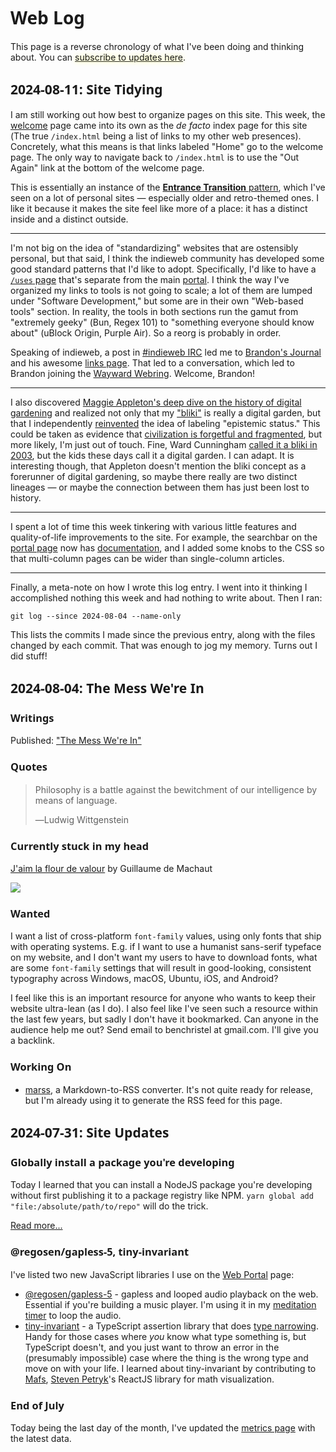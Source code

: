 # Web Log

This page is a reverse chronology of what I've been doing and thinking about. You can [subscribe to updates here](/subscribe.html).

<style>
:root {
  --body-width: 46em;
  font-size: 16px;
  letter-spacing: 0.01;
}

h1, h2, h3 {
  font-family: Cantarell, 'Lucida Grande', Tahoma, system-ui;
}

hr {
  border: none;
}
hr::after {
  display: block;
  text-align: center;
  content: '—ɔOc—'
}

a[href*='subscribe.html'] {
  text-shadow: 0 0 8px #ff8;
}
</style>

<!--
@marss
title: Ben Christel's Web Log
description: The changelog / microblog of benchristel.com
link: https://benchristel.com/log.html
htmlUrl: https://benchristel.com/log.html
language: en-us
webMaster: benchristel@gmail.com (Ben Christel)
managingEditor: benchristel@gmail.com (Ben Christel)
-->

## 2024-08-11: Site Tidying

I am still working out how best to organize pages on this site. This week, the [welcome](https://benchristel.com/welcome.html) page came into its own as the _de facto_ index page for this site (The true `/index.html` being a list of links to my other web presences). Concretely, what this means is that links labeled "Home" go to the welcome page. The only way to navigate back to `/index.html` is to use the "Out Again" link at the bottom of the welcome page.

This is essentially an instance of the [**Entrance Transition** pattern](https://github.com/software-patterns/workshop/blob/master/patterns/entrance-transition.md), which I've seen on a lot of personal sites — especially older and retro-themed ones. I like it because it makes the site feel like more of a place: it has a distinct inside and a distinct outside.

---

I'm not big on the idea of "standardizing" websites that are ostensibly personal, but that said, I think the indieweb community has developed some good standard patterns that I'd like to adopt. Specifically, I'd like to have a [`/uses` page](https://uses.tech/) that's separate from the main [portal](https://benchristel.com/portal.html). I think the way I've organized my links to tools is not going to scale; a lot of them are lumped under "Software Development," but some are in their own "Web-based tools" section. In reality, the tools in both sections run the gamut from "extremely geeky" (Bun, Regex 101) to "something everyone should know about" (uBlock Origin, Purple Air). So a reorg is probably in order.

Speaking of indieweb, a post in [#indieweb IRC](https://chat.indieweb.org/) led me to [Brandon's Journal](https://brandons-journal.com/) and his awesome [links page](https://brandons-journal.com/links/). That led to a conversation, which led to Brandon joining the [Wayward Webring](https://waywardweb.org). Welcome, Brandon!

---

I also discovered [Maggie Appleton's deep dive on the history of digital gardening](https://maggieappleton.com/garden-history) and realized not only that my ["bliki"](https://github.com/benchristel/benchristel.github.io/wiki) is really a digital garden, but that I independently [reinvented](https://github.com/benchristel/benchristel.github.io/wiki#levels-of-polish) the idea of labeling "epistemic status." This could be taken as evidence that [civilization is forgetful and fragmented](https://benchristel.com/posts/0000-the-mess-we-are-in.html), but more likely, I'm just out of touch. Fine, Ward Cunningham [called it a bliki in 2003](https://martinfowler.com/bliki/WhatIsaBliki.html), but the kids these days call it a digital garden. I can adapt. It is interesting though, that Appleton doesn't mention the bliki concept as a forerunner of digital gardening, so maybe there really are two distinct lineages — or maybe the connection between them has just been lost to history.

---

I spent a lot of time this week tinkering with various little features and quality-of-life improvements to the site. For example, the searchbar on the [portal page](https://benchristel.com/portal.html) now has [documentation](https://benchristel.com/portal/search-docs.html), and I added some knobs to the CSS so that multi-column pages can be wider than single-column articles.

---

Finally, a meta-note on how I wrote this log entry. I went into it thinking I accomplished nothing this week and had nothing to write about. Then I ran:

```
git log --since 2024-08-04 --name-only
```

This lists the commits I made since the previous entry, along with the files changed by each commit. That was enough to jog my memory. Turns out I did stuff!

## 2024-08-04: The Mess We're In

### Writings

Published: ["The Mess We're In"](https://benchristel.com/posts/0000-the-mess-we-are-in.html)

### Quotes

> Philosophy is a battle against the bewitchment of our intelligence by means of language.
>
> —Ludwig Wittgenstein

### Currently stuck in my head

[J'aim la flour de valour](https://benchristel.github.io/yt/#nT6XeItIGlU) by Guillaume de Machaut

[![](https://benchristel.com/assets/jaim-la-flour.jpeg)](https://benchristel.github.io/yt/#nT6XeItIGlU)

### Wanted

I want a list of cross-platform `font-family` values, using only fonts that ship with operating systems.
E.g. if I want to use a humanist sans-serif typeface on my website, and I don't want my users to have
to download fonts, what are some `font-family` settings that will result in good-looking, consistent
typography across Windows, macOS, Ubuntu, iOS, and Android?

I feel like this is an important resource for anyone who wants to keep their website ultra-lean (as I do).
I also feel like I've seen such a resource within the last few years, but sadly I don't have it bookmarked.
Can anyone in the audience help me out? Send email to benchristel at gmail.com. I'll give you a backlink.

### Working On

- [marss](https://github.com/benchristel/marss), a Markdown-to-RSS converter. It's not quite ready for release, but I'm already using it to generate the RSS feed for this page.

## 2024-07-31: Site Updates

### Globally install a package you're developing

Today I learned that you can install a NodeJS package you're developing without first publishing it to a package registry like NPM. `yarn global add "file:/absolute/path/to/repo"` will do the trick.

[Read more...](https://benchristel.com/tricks/yarn.html#globally-install-a-package-youre-developing)

### @regosen/gapless-5, tiny-invariant

I've listed two new JavaScript libraries I use on the [Web Portal](https://benchristel.com/portal.html) page:

- [@regosen/gapless-5](https://www.npmjs.com/package/@regosen/gapless-5) - gapless and looped audio playback on the web. Essential if you're building a music player. I'm using it in my [meditation timer](https://benchristel.github.io/meditation) to loop the audio.
- [tiny-invariant](https://www.npmjs.com/package/tiny-invariant) - a TypeScript assertion library that does [type narrowing](https://www.typescriptlang.org/docs/handbook/2/narrowing.html). Handy for those cases where _you_ know what type something is,
but TypeScript doesn't, and you just want to throw an error in the (presumably impossible) case where the thing is the wrong type and move on with your life. I learned about tiny-invariant by contributing to [Mafs](https://mafs.dev/), [Steven Petryk](https://stevenpetryk.com/)'s ReactJS library for math visualization.

### End of July

Today being the last day of the month, I've updated the [metrics page]() with the latest data.